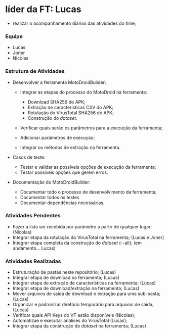 # líder da FT: Lucas
- realizar o acompanhamento diários das atividades do time;

### Equipe

- Lucas
- Joner
- Nicolas

### Estrutura de Atividades

- Desenvolver a ferramenta MotoDroidBuilder:

    - Integrar as etapas do processo do MotoDroid na ferramenta:
        - Download SHA256 do APK;
        - Extração de características CSV do APK;
        - Rotulação do VirusTotal SHA256 do APK;
        - Construção do *dataset*.

    - Verificar quais serão os parâmetros para a execução da ferramenta;
    - Adicionar parâmetros de execução;
    - Integrar os métodos de extração na ferramenta.

- Casos de teste:
    - Testar e validar as possíveis opções de execução da ferramenta;
    - Testar possíveis opções que gerem erros.

- Documentação do MotoDroidBuilder:
    - Documentar todo o processo de desenvolvimento da ferramenta;
    - Documentar todos os testes
    - Documentar dependências necessárias.

### Atividades Pendentes

- Fazer a lista ser recebida por parâmetro a partir de qualquer lugar; (Nicolas)
- Integrar etapa da rotulação do VirusTotal na ferramenta; (Lucas e Joner)
- Integrar etapa completa da construção do *dataset* (--all); (em andamento... Lucas)

### Atividades Realizadas
- Estruturação de pastas neste repositório; (Lucas)
- Integrar etapa de download na ferramenta; (Lucas)
- Integrar etapa de extração de características na ferramenta; (Lucas)
- Integrar etapa de download/extração na ferramenta; (Lucas)
- Mover arquivos de saída de download e extração para uma sub-pasta; (Lucas)
- Organizar e padronizar diretório temporário para arquivos de saída; (Lucas)
- Verificar quais API Keys do VT estão disponíveis (Nicolas);
- Automatizae e executar análises do VirusTotal (Lucas);
- Integrar etapa da construção do *dataset* na ferramenta; (Lucas)